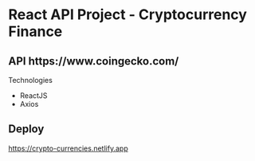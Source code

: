 <h1>React API Project - Cryptocurrency Finance</h1>

<h2>API https://www.coingecko.com/</h2>

 Technologies
 <ul>
 <li> ReactJS
 <li> Axios
 </ul>
 
 <h2>Deploy</h2>
 
 https://crypto-currencies.netlify.app
